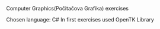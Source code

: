 Computer Graphics(Počitačova Grafika) exercises

Chosen language: C#
In first exercises used OpenTK Library
